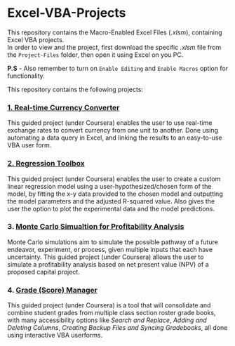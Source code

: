 # Excel-VBA-Projects
This repository contains the Macro-Enabled Excel Files (_.xlsm_), containing Excel VBA projects.<br/>
In order to view and the project, first download the specific _.xlsm_ file from the `Project-Files` folder, then open it using Excel on you PC.<br/>

**P.S** - Also remember to turn on `Enable Editing` and `Enable Macros` option for functionality.

This repository contains the following projects:
### [1. Real-time Currency Converter](/Project-Files/Real-Time-Currency-Converter.xlsm)
This guided project (under Coursera) enables the user to use real-time exchange rates to convert currency from one unit to another. Done using automating a data query in Excel, and linking the results to an easy-to-use VBA user form.

### [2. Regression Toolbox](/Project-Files/Regression-Toolbox.xlsm)
This guided project (under Coursera) enables the user to create a custom linear regression model using a user-hypothesized/chosen form of the model, by fitting the x-y data provided to the chosen model and outputting the model parameters and the adjusted R-squared value. Also gives the user the option to plot the experimental data and the model predictions.

### 3. [Monte Carlo Simualtion for Profitability Analysis](/Project-Files/Profitability-Analysis.xlsm)
Monte Carlo simulations aim to simulate the possible pathway of a future endeavor, experiment, or process, given multiple inputs that each have uncertainty. This guided project (under Coursera) allows the user to simulate a profitability analysis based on net present value (NPV) of a proposed capital project.

### 4. [Grade (Score) Manager](/Project-Files/Grade-Manager.xlsm)
This guided project (under Coursera) is a tool that will consolidate and combine student grades from multiple class section roster grade books, with many accessibility options like _Search and Replace_, _Adding and Deleting Columns_, _Creating Backup Files and Syncing Gradebooks_, all done using interactive VBA userforms.
